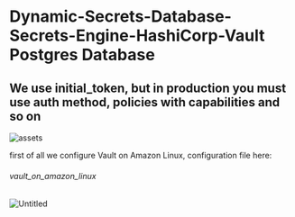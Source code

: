 # Dynamic-Secrets-Database-Secrets-Engine-HashiCorp-Vault Postgres Database

## We use initial_token, but in production you must use auth method, policies with capabilities and so on

![assets](https://user-images.githubusercontent.com/73755890/202867199-5ac7aa88-e6d2-43ec-9679-47a5a2e57e5e.png)

first of all we configure Vault on Amazon Linux, configuration file here:

###### vault_on_amazon_linux

![Untitled](https://s3-us-west-2.amazonaws.com/secure.notion-static.com/993bcee4-4f03-4eb5-8a65-197e5cd7c4bd/Untitled.png)

